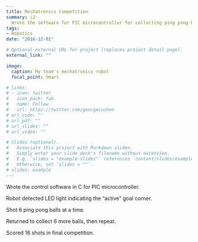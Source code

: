 ```yaml
---
title: Mechatronics Competition
summary: |2-
  Wrote the software for PIC microcontroller for collecting ping pong balls, navigating arena, shooting the balls into goal and sensing for randomly moving active goal.
tags:
- Robotics
date: "2016-12-01"

# Optional external URL for project (replaces project detail page).
external_link: ""

image:
  caption: My team's mechatronics robot
  focal_point: Smart

# links:
# - icon: twitter
#   icon_pack: fab
#   name: Follow
#   url: https://twitter.com/georgecushen
# url_code: ""
# url_pdf: ""
# url_slides: ""
# url_video: ""

# Slides (optional).
#   Associate this project with Markdown slides.
#   Simply enter your slide deck's filename without extension.
#   E.g. `slides = "example-slides"` references `content/slides/example-slides.md`.
#   Otherwise, set `slides = ""`.
# slides: example
---
```


Wrote the control software in C for PIC microcontroller.

Robot detected LED light indicating the “active” goal corner.

Shot 6 ping pong balls at a time.

Returned to collect 6 more balls, then repeat.

Scored 16 shots in final competition.